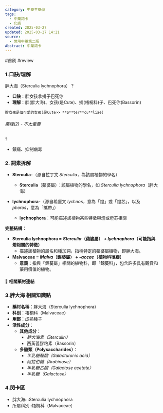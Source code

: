```yaml
---
category: 中藥生藥學
tags:
  - 中藥詞卡
  - 化痰
created: 2025-03-27
updated: 2025-03-27 14:21
source:
  - 常用中藥第二版
Abstract: 中藥詞卡
---
```

#首刷 #review
### 1.口訣/理解
胖大海（Sterculia lychnophora）
?
- **口訣**：胖女孩拿捅子巴死你
- **理解**：胖(胖大海)、女孩(是Cute)、捅(梧桐科)子、巴死你(Bassorin)
> 
	胖女孩是個可愛的女孩(是Cute>> **S**ter**cu**liae)

###### 藥理(2) - 不太重要
?
- 鎮痛、抑制病毒


### 2. 詞素拆解

- **Sterculia-**（源自拉丁文 *Sterculia*，為該屬植物的學名）
  - **Sterculia**（蘋婆屬）：該屬植物的學名，如 *Sterculia lychnophora*（胖大海）

- **lychnophora-**（源自希臘文 *lychnos*，意為「燈」或「燈芯」，以及 *phoros*，意為「攜帶」）
  - **lychnophora**：可能描述該植物某些特徵與燈或燈芯相關

**完整結構：**

- **Sterculia lychnophora = *Sterculia*（蘋婆屬） + *lychnophora*（可能指與燈相關的特徵）**
  - 描述該植物的屬名和種加詞，指稱特定的蘋婆屬植物，即胖大海。
- **Malvaceae = *Malva*（錦葵屬） + *-aceae*（植物科後綴）**
  - **意義**：指與「錦葵屬」相關的植物科，即「錦葵科」，包含許多具有觀賞和藥用價值的植物。 



#### 📌 相關藥材連結






### 3.胖大海 相關知識點
- **藥材名稱**：胖大海（Sterculia lychnophora）
- **科別**：梧桐科（Malvaceae）
- **用部**：成熟種子
- **活性成分**：
  - **其他成分**：
    - *胖大海素（Sterculin）*
    - 西黃蓍膠粘素（Bassorin）
  - **多醣類（Polysaccharides）**：
    - *半乳糖醛酸（Galacturonic acid）*
    - *阿拉伯糖（Arabinose）*
    - *半乳糖乙酸（Galactose acetate）*
    - *半乳糖（Galactose）*



### 4.閃卡區

- 胖大海:::Sterculia lychnophora
- 所屬科別::梧桐科（Malvaceae）




